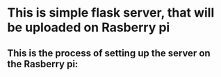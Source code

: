 # This is simple flask server, that will be uploaded on Rasberry pi
## This is the process of setting up the server on the Rasberry pi:
